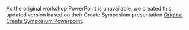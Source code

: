 As the original workshop PowerPoint is unavailable, we created this updated version based on their Create Symposium presentation [Original Create Symposium Powerpoint](https://github.com/TAP-GGC/Little-Smash-Guys/blob/dc20ea6ed80cec5952686f7eeb9261d27db16200/documents/workshop%20materials/Original%20Create%20Symposium%20Presentation%20Spring%202019.pptx).